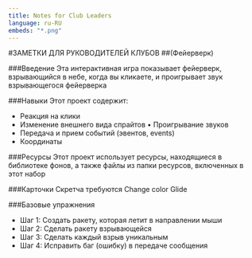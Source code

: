 ```yaml
---
title: Notes for Club Leaders 
language: ru-RU
embeds: "*.png"
---
```


#ЗАМЕТКИ ДЛЯ РУКОВОДИТЕЛЕЙ КЛУБОВ 
##(Фейерверк) 
 
###Введение 
Эта интерактивная игра показывает фейерверк, взрывающийся в небе, когда вы кликаете, и проигрывает звук взрывающегося фейерверка 
 
###Навыки 
Этот проект содержит: 
 
* Реакция на клики 
* Изменение внешнего вида спрайтов • Проигрывание звуков 
* Передача и прием событий (эвентов, events) 
* Координаты 
 
###Ресурсы 
Этот проект использует ресурсы, находящиеся в библиотеке фонов, а также файлы из папки ресурсов, включенных в этот набор 
 
###Карточки Скретча требуются 
Change color Glide 
 
###Базовые упражнения 
* Шаг 1: Создать ракету, которая летит в направлении мыши
* Шаг 2: Сделать ракету взрывающейся 
* Шаг 3: Сделать каждый взрыв уникальным 
* Шаг 4: Исправить баг (ошибку) в передаче сообщения 

